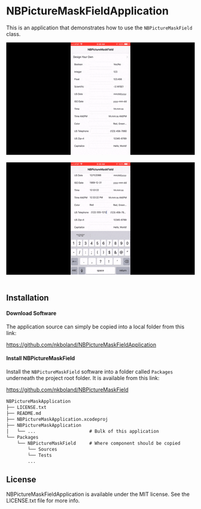 # NBPictureMaskFieldApplication

This is an application that demonstrates how to use the `NBPictureMaskField` class.

<a href="https://github.com/nkboland/NBPictureMaskField">
<img src="https://github.com/nkboland/blobs/blob/master/nbpicturemaskfield/gifs/screen1.gif" height="300" /></a>
<br><br/>

<a href="https://github.com/nkboland/NBPictureMaskField">
<img src="https://github.com/nkboland/blobs/blob/master/nbpicturemaskfield/gifs/screen2.gif" height="300" /></a>
<br><br/>

## Installation

#### Download Software

The application source can simply be copied into a local folder from this link:

https://github.com/nkboland/NBPictureMaskFieldApplication

#### Install NBPictureMaskField

Install the `NBPictureMaskField` software into a folder called `Packages` underneath the project root folder. It is available from this link:

https://github.com/nkboland/NBPictureMaskField

    NBPictureMaskApplication
    ├── LICENSE.txt
    ├── README.md
    ├── NBPictureMaskApplication.xcodeproj
    ├── NBPictureMaskApplication
    │   └── ...                    # Bulk of this application
    └── Packages
        └── NBPictureMaskField     # Where component should be copied
            └── Sources
            └── Tests
            ...

## License
NBPictureMaskFieldApplication is available under the MIT license.
See the LICENSE.txt file for more info.
